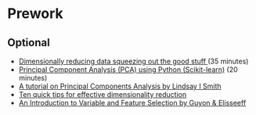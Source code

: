 Prework
======

Optional
------

- [Dimensionally reducing data squeezing out the good stuff ](https://www.youtube.com/watch?v=4QMFNg7tjbk) (35 minutes)
- [Principal Component Analysis (PCA) using Python (Scikit-learn)](https://www.youtube.com/watch?v=kApPBm1YsqU) (20 minutes)
- [A tutorial on Principal Components Analysis by
Lindsay I Smith](https://ourarchive.otago.ac.nz/bitstream/handle/10523/7534/OUCS-2002-12.pdf?sequence=1&isAllowed=y)
- [Ten quick tips for effective dimensionality reduction](https://journals.plos.org/ploscompbiol/article?id=10.1371/journal.pcbi.1006907)
- [An Introduction to Variable and Feature Selection by Guyon & Elisseeff](http://www.jmlr.org/papers/volume3/guyon03a/guyon03a.pdf)